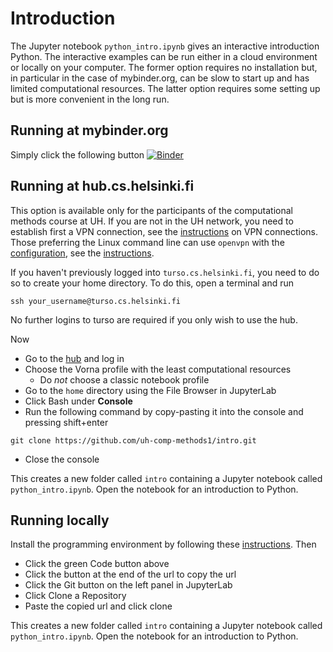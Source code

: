 # Introduction

The Jupyter notebook `python_intro.ipynb` gives an interactive introduction Python. The interactive examples can be run either in a cloud environment or locally on your computer. The former option requires no installation but, in particular in the case of mybinder.org, can be slow to start up and has limited computational resources. The latter option requires some setting up but is more convenient in the long run.

## Running at mybinder.org

Simply click the following button 
[![Binder](https://mybinder.org/badge_logo.svg)](https://mybinder.org/v2/gh/uh-comp-methods1/intro/main?labpath=python_intro.ipynb)

## Running at hub.cs.helsinki.fi

This option is available only for the participants of the computational methods course at UH. If you are not in the UH network, you need to establish first a VPN connection, see the [instructions](https://helpdesk.it.helsinki.fi/en/help/5190) on VPN connections. Those preferring the Linux command line can use `openvpn` with the [configuration](https://cubbli.cs.helsinki.fi/hy-vpn-tun.ovpn), see the [instructions](https://wiki.helsinki.fi/display/it4sci/Remote+access+to+University+resources).

If you haven't previously logged into `turso.cs.helsinki.fi`, you need to do so to create your home directory. To do this, open a terminal and run 

```
ssh your_username@turso.cs.helsinki.fi
```

No further logins to turso are required if you only wish to use the hub. 

Now 

* Go to the [hub](hub.cs.helsinki.fi) and log in
* Choose the Vorna profile with the least computational resources 
  - Do _not_ choose a classic notebook profile
* Go to the `home` directory using the File Browser in JupyterLab
* Click Bash under **Console**
* Run the following command by copy-pasting it into the console and pressing shift+enter
```
git clone https://github.com/uh-comp-methods1/intro.git
```
* Close the console

This creates a new folder called `intro`
containing a Jupyter notebook called `python_intro.ipynb`.
Open the notebook for an introduction to Python.


## Running locally

Install the programming environment by following these [instructions](https://github.com/uh-comp-methods1/install). Then

* Click the green Code button above
* Click the button at the end of the url to copy the url
* Click the Git button on the left panel in JupyterLab
* Click Clone a Repository
* Paste the copied url and click clone

This creates a new folder called `intro`
containing a Jupyter notebook called `python_intro.ipynb`.
Open the notebook for an introduction to Python.
